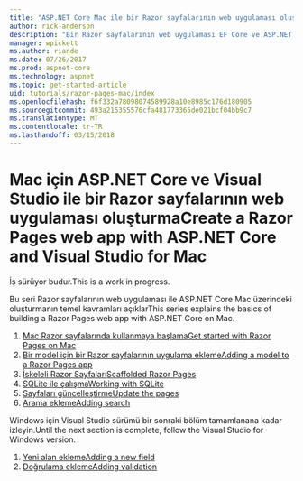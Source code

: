 ```yaml
---
title: "ASP.NET Core Mac ile bir Razor sayfalarının web uygulaması oluşturma"
author: rick-anderson
description: "Bir Razor sayfalarının web uygulaması EF Core ve ASP.NET Core ile oluşturun."
manager: wpickett
ms.author: riande
ms.date: 07/26/2017
ms.prod: aspnet-core
ms.technology: aspnet
ms.topic: get-started-article
uid: tutorials/razor-pages-mac/index
ms.openlocfilehash: f6f332a78098074589928a10e8985c176d180905
ms.sourcegitcommit: 493a215355576cfa481773365de021bcf04bb9c7
ms.translationtype: MT
ms.contentlocale: tr-TR
ms.lasthandoff: 03/15/2018
---
```

# <a name="create-a-razor-pages-web-app-with-aspnet-core-and-visual-studio-for-mac"></a><span data-ttu-id="13ca1-103">Mac için ASP.NET Core ve Visual Studio ile bir Razor sayfalarının web uygulaması oluşturma</span><span class="sxs-lookup"><span data-stu-id="13ca1-103">Create a Razor Pages web app with ASP.NET Core and Visual Studio for Mac</span></span>

<span data-ttu-id="13ca1-104">İş sürüyor budur.</span><span class="sxs-lookup"><span data-stu-id="13ca1-104">This is a work in progress.</span></span>

<span data-ttu-id="13ca1-105">Bu seri Razor sayfalarının web uygulaması ile ASP.NET Core Mac üzerindeki oluşturmanın temel kavramları açıklar</span><span class="sxs-lookup"><span data-stu-id="13ca1-105">This series explains the basics of building a Razor Pages web app with ASP.NET Core on Mac.</span></span>

1. [<span data-ttu-id="13ca1-106">Mac Razor sayfalarında kullanmaya başlama</span><span class="sxs-lookup"><span data-stu-id="13ca1-106">Get started with Razor Pages on Mac</span></span>](xref:tutorials/razor-pages-mac/razor-pages-start)
1. [<span data-ttu-id="13ca1-107">Bir model için bir Razor sayfalarının uygulama ekleme</span><span class="sxs-lookup"><span data-stu-id="13ca1-107">Adding a model to a Razor Pages app</span></span>](xref:tutorials/razor-pages-mac/model)
1. [<span data-ttu-id="13ca1-108">İskeleli Razor Sayfaları</span><span class="sxs-lookup"><span data-stu-id="13ca1-108">Scaffolded Razor Pages</span></span>](xref:tutorials/razor-pages-mac/page)
1. [<span data-ttu-id="13ca1-109">SQLite ile çalışma</span><span class="sxs-lookup"><span data-stu-id="13ca1-109">Working with SQLite</span></span>](xref:tutorials/razor-pages-mac/sql)
1. [<span data-ttu-id="13ca1-110">Sayfaları güncelleştirme</span><span class="sxs-lookup"><span data-stu-id="13ca1-110">Update the pages</span></span>](xref:tutorials/razor-pages-mac/da1)
1. [<span data-ttu-id="13ca1-111">Arama ekleme</span><span class="sxs-lookup"><span data-stu-id="13ca1-111">Adding search</span></span>](xref:tutorials/razor-pages-mac/search)


<span data-ttu-id="13ca1-112">Windows için Visual Studio sürümü bir sonraki bölüm tamamlanana kadar izleyin.</span><span class="sxs-lookup"><span data-stu-id="13ca1-112">Until the next section is complete, follow the Visual Studio for Windows version.</span></span>

1. [<span data-ttu-id="13ca1-113">Yeni alan ekleme</span><span class="sxs-lookup"><span data-stu-id="13ca1-113">Adding a new field</span></span>](xref:tutorials/razor-pages/new-field)
1. [<span data-ttu-id="13ca1-114">Doğrulama ekleme</span><span class="sxs-lookup"><span data-stu-id="13ca1-114">Adding validation</span></span>](xref:tutorials/razor-pages/validation)
